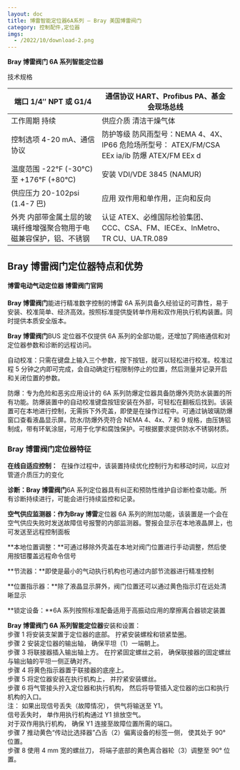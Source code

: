```yaml
---
layout: doc
title: 博雷智能定位器6A系列 – Bray 美国博雷阀门
category: 控制配件,定位器
imgs:
  - /2022/10/download-2.png
---
```


**Bray 博雷阀门 6A 系列智能定位器**

技术规格

| 端口 1/4″ NPT 或 G1/4                                               | 通信协议 HART、Profibus PA、基金会现场总线                                                    |
| ------------------------------------------------------------------- | --------------------------------------------------------------------------------------------- |
| 工作周期 持续                                                       | 供应介质 清洁干燥气体                                                                         |
| 控制选项 4-20 mA、通信协议                                          | 防护等级 防风雨型号：NEMA 4、4X、IP66 危险场所型号： ATEX/FM/CSA EEx ia/ib 防爆 ATEX/FM EEx d |
| 温度范围 \-22°F (-30°C) 至 +176°F (+80°C)                           | 安装 VDI/VDE 3845 (NAMUR)                                                                     |
| 供应压力 20-102psi (1.4-7 巴)                                       | 应用 双作用和单作用，正向和反向                                                               |
| 外壳 内部带金属土层的玻璃纤维增强聚合物用于电磁兼容保护，铝、不锈钢 | 认证 ATEX、必维国际检验集团、​​​​​​​CCC、CSA、FM、IECEx、InMetro、TR CU、UA.TR.089            |

## **Bray 博雷阀门**定位器特点和优势

#### 博雷电动气动定位器 博雷阀门官网

**Bray 博雷阀门**能进行精准数字控制的博雷 6A 系列具备久经验证的可靠性，易于安装、校准简单、经济高效。按照标准提供旋转单作用和双作用执行机构装置。同时提供本质安全版本。

**Bray 博雷阀门**BUS 定位器不仅提供 6A 系列的全部功能，还增加了网络通信和对定位器参数和诊断的远程访问。

自动校准：只需在键盘上输入三个参数，按下按钮，就可以轻松进行校准。校准过程 5 分钟之内即可完成，会自动确定行程限制停止的位置，然后测量并记录开启和关闭位置的参数。

防爆：专为危险和恶劣应用设计的 6A 系列防爆定位器具备防爆外壳防水装置的所有功能。防爆装置中的自动校准键盘按钮安装在外部，可轻松在翻板后找到。该装置可在本地进行控制，无需拆下外壳盖，即使是在操作过程中。可通过钠玻璃防爆窗口查看液晶显示屏。防水/防爆外壳符合 NEMA 4、4x、7 和 9 规格，由压铸铝制成，带有环氧涂层，可用于化学和腐蚀保护。可根据要求提供防水不锈钢材质。

### **Bray 博雷阀门**定位器特征

**在线自适应控制：**  在操作过程中，该装置持续优化控制行为和移动时间，以应对管道介质压力的变化

**诊断：Bray 博雷阀门**6A 系列定位器具有纠正和预防性维护自诊断检查功能。所有诊断持续进行，可能会进行持续监控和记录。

**空气供应监测器：**作为**Bray 博雷**定位器 6A 系列的附加功能，该装置是一个会在空气供应失败时发送故障信号报警的内部监测器。警报会显示在本地液晶屏上，也可发送至远程控制面板

**本地位置调整：**可通过移除外壳盖在本地对阀门位置进行手动调整，然后使用按钮覆盖远程命令信号

**节流器：**即使是最小的气动执行机构也可通过内部节流器进行精准控制

**位置指示器：**除了液晶显示屏外，阀门位置还可以通过黄色指示灯在远处清晰显示

**锁定设备：**6A 系列按照标准配备适用于高振动应用的摩擦离合器锁定装置

**Bray 博雷阀门 6A 系列智能定位器**安装和设置：  
步骤 1 将安装支架置于定位器的底部。 拧紧安装螺栓和锁紧垫圈。  
步骤 2 安装定位器的输出轴， 确保平坦（1）一端朝上。  
步骤 3 将联接器插入输出轴上方。 在拧紧固定螺丝之前， 确保联接器的固定螺丝与输出轴的平坦一侧正确对齐。  
步骤 4 将黄色指示器置于联接器的底座上。  
步骤 5 将定位器安装在执行机构上， 并拧紧安装螺丝。  
步骤 6 将气管接头拧入定位器和执行机构， 然后将导管插入定位器的出口和执行机构的入口。  
注： 如果出现信号丢失（故障情况）， 供气将输送至 Y1。  
信号丢失时， 单作用执行机构通过 Y1 排放空气。  
对于双作用执行机构， 确保 Y1 连接至故障位置所需的端口。  
步骤 7 推动黄色“传动比选择器”凸舌（2）偏离设备的标签一侧， 使其处于 90° 位置。  
步骤 8 使用 4 mm 宽的螺丝刀， 将端子底部的黄色离合器轮（3）调整至 90° 位置。
